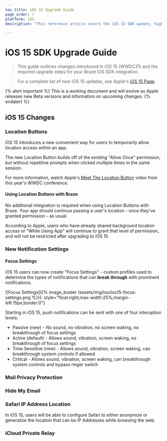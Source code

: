 ```yaml
---
nav_title: iOS 15 Upgrade Guide
page_order: 7
platform: iOS
description: "This reference article covers the iOS 15 SDK update, highlighting changes such as geofences, location targeting, IDFA, and more."

---
```


# iOS 15 SDK Upgrade Guide

> This guide outlines changes introduced in iOS 15 (WWDC21) and the required upgrade steps for your Braze iOS SDK integration.

> For a complete list of new iOS 15 updates, see Apple's [iOS 15 Page](https://www.apple.com/ios/ios-15/).

{% alert important %}
This is a working document and will evolve as Apple releases new Beta versions and information on upcoming changes.
{% endalert %}

<!-- ## Upgrade Requirements

<style>
table th:nth-child(1),
table th:nth-child(2),
table td:nth-child(1),
table td:nth-child(2) {
    min-width:230px;
}
table td {
    word-break: break-word;
}
</style>

|If Your App Uses:|Upgrade Recommendation|Description|
|------|--------|---|
|Xcode 13|**Upgrade to iOS SDK v4.0 or above**|Customers using Xcode 13 must use [v4.0.0+][1] for compatibility. If you experience any issues or questions related to our iOS 15 compatibility, please open a new [Github Issue][2].| -->

## iOS 15 Changes

### Location Buttons

iOS 15 introduces a new convenient way for users to temporarily allow location access within an app. 

The new Location Button builds off of the existing "Allow Once" permission, but without repetitive prompts when clicked multiple times in the same session.

For more information, watch Apple's [Meet The Location Button](https://developer.apple.com/videos/play/wwdc2021/10102/) video from this year's WWDC conference.

#### Using Location Buttons with Braze

No additional integration is required when using Location Buttons with Braze. Your app should continue passing a user's location - once they've granted permission - as usual.

According to Apple, users who have already shared background location access or "While Using App" will continue to grant that level of permission, and will not be restricted after upgrading to iOS 15.

### New Notification Settings

#### Focus Settings

iOS 15 users can now create "Focus Settings" - custom profiles used to determine the types of notifications that can __break through__ with prominent notifications.

![Focus Settings]({% image_buster /assets/img/ios/ios15-focus-settings.png %}){: style="float:right;max-width:25%;margin-left:15px;border:0"}

Starting in iOS 15, push notifications can be sent with one of four interuption levels:

* Passive (new) - No sound, no vibration, no screen waking, no breakthrough of focus settings
* Active (default) - Allows sound, vibration, screen waking, no breakthrough of focus settings
* Time Sensitive (new) - Allows sound, vibration, screen waking, can breakthrough system controls if allowed
* Critical - Allows sound, vibration, screen waking, can breakthrough system controls and bypass ringer switch

### Mail Privacy Protection

### Hide My Email

### Safari IP Address Location

In iOS 15, users will be able to configure Safari to either anonymize or generalize the location that can be  IP Addresses while browsing the web.

### iCloud Private Relay

### 

[1]: https://github.com/Appboy/appboy-ios-sdk/releases/tag/4.0.0
[2]: https://github.com/Appboy/appboy-ios-sdk/issues
